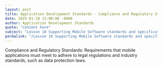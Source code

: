 ```yaml
---
layout: post
title: Application Development Standards - Compliance and Regulatory Standards
date: 2025-01-10 12:00:00 -0000
author: Application Development Standards
quote: "content here"
subject: "Lesson 18 Supporting Mobile Software standards and specifications"
permalink: "/Lesson 18 Supporting Mobile Software standards and specifications/Application Development Standards/Application Development Standards - Compliance and Regulatory Standards"
---
```


Compliance and Regulatory Standards: Requirements that mobile applications must meet to adhere to legal regulations and industry standards, such as data protection laws.
